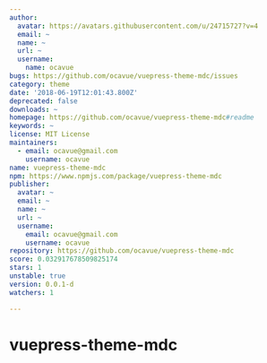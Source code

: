 ```yaml
---
author:
  avatar: https://avatars.githubusercontent.com/u/24715727?v=4
  email: ~
  name: ~
  url: ~
  username:
    name: ocavue
bugs: https://github.com/ocavue/vuepress-theme-mdc/issues
category: theme
date: '2018-06-19T12:01:43.800Z'
deprecated: false
downloads: ~
homepage: https://github.com/ocavue/vuepress-theme-mdc#readme
keywords: ~
license: MIT License
maintainers:
  - email: ocavue@gmail.com
    username: ocavue
name: vuepress-theme-mdc
npm: https://www.npmjs.com/package/vuepress-theme-mdc
publisher:
  avatar: ~
  email: ~
  name: ~
  url: ~
  username:
    email: ocavue@gmail.com
    username: ocavue
repository: https://github.com/ocavue/vuepress-theme-mdc
score: 0.032917678509825174
stars: 1
unstable: true
version: 0.0.1-d
watchers: 1

---
```


# vuepress-theme-mdc